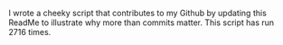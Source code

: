I wrote a cheeky script that contributes to my Github by updating this ReadMe to illustrate why more than commits matter. This script has run 2716 times.